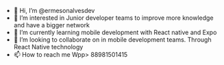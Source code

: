 - 👋 Hi, I’m @ermesonalvesdev
- 👀 I’m interested in Junior developer teams to improve more knowledge and have a bigger network
- 🌱 I’m currently learning mobile development with React native and Expo
- 💞️ I’m looking to collaborate on in mobile development teams. Through React Native technology 
- 📫 How to reach me Wpp> 88981501415
